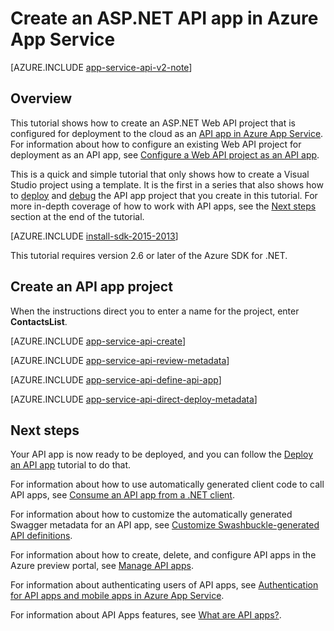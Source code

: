 <properties
    pageTitle="Create an ASP.NET API app in Azure App Service | Microsoft Azure"
    description="Learn how to create an ASP.NET API app in Azure App Service, by using Visual Studio 2013."
    services="app-service\api"
    documentationCenter=".net"
    authors="bradygaster"
    manager="wpickett"
    editor="jimbe"/>

<tags
    ms.service="app-service-api"
    ms.workload="na"
    ms.tgt_pltfrm="dotnet"
    ms.devlang="na"
    ms.topic="hero-article"
    ms.date="10/08/2015"
    ms.author="tdykstra"/>

# Create an ASP.NET API app in Azure App Service

[AZURE.INCLUDE [app-service-api-v2-note](../../includes/app-service-api-v2-note.md)]

## Overview

This tutorial shows how to create an ASP.NET Web API project that is configured for deployment to the cloud as an [API app in Azure App Service](app-service-api-apps-why-best-platform.md). For information about how to configure an existing Web API project for deployment as an API app, see [Configure a Web API project as an API app](app-service-dotnet-create-api-app-visual-studio.md).

This is a quick and simple tutorial that only shows how to create a Visual Studio project using a template.  It is the first in a series that also shows how to [deploy](app-service-dotnet-deploy-api-app.md) and [debug](../app-service-dotnet-remotely-debug-api-app.md) the API app project that you create in this tutorial. For more in-depth coverage of how to work with API apps, see the [Next steps](#next-steps) section at the end of the tutorial.

[AZURE.INCLUDE [install-sdk-2015-2013](../../includes/install-sdk-2015-2013.md)]

This tutorial requires version 2.6 or later of the Azure SDK for .NET.

## Create an API app project

When the instructions direct you to enter a name for the project, enter **ContactsList**.

[AZURE.INCLUDE [app-service-api-create](../../includes/app-service-api-create.md)]

[AZURE.INCLUDE [app-service-api-review-metadata](../../includes/app-service-api-review-metadata.md)]

[AZURE.INCLUDE [app-service-api-define-api-app](../../includes/app-service-api-define-api-app.md)]

[AZURE.INCLUDE [app-service-api-direct-deploy-metadata](../../includes/app-service-api-direct-deploy-metadata.md)]

## Next steps

Your API app is now ready to be deployed, and you can follow the [Deploy an API app](app-service-dotnet-deploy-api-app.md) tutorial to do that.

For information about how to use automatically generated client code to call API apps, see [Consume an API app from a .NET client](app-service-api-dotnet-consume.md).

For information about how to customize the automatically generated Swagger metadata for an API app, see [Customize Swashbuckle-generated API definitions](app-service-api-dotnet-swashbuckle-customize.md).

For information about how to create, delete, and configure API apps in the Azure preview portal, see [Manage API apps](app-service-api-manage-in-portal.md).

For information about authenticating users of API apps, see [Authentication for API apps and mobile apps in Azure App Service](../app-service/app-service-authentication-overview.md).

For information about API Apps features, see [What are API apps?](app-service-api-apps-why-best-platform.md).



